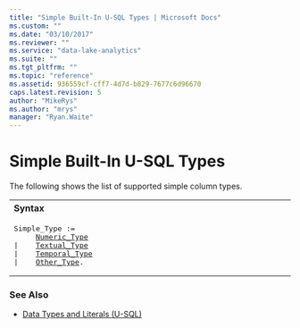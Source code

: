 ```yaml
---
title: "Simple Built-In U-SQL Types | Microsoft Docs"
ms.custom: ""
ms.date: "03/10/2017"
ms.reviewer: ""
ms.service: "data-lake-analytics"
ms.suite: ""
ms.tgt_pltfrm: ""
ms.topic: "reference"
ms.assetid: 936559cf-cff7-4d7d-b829-7677c6d96670
caps.latest.revision: 5
author: "MikeRys"
ms.author: "mrys"
manager: "Ryan.Waite"
---
```

# Simple Built-In U-SQL Types
The following shows the list of supported simple column types.  

<table><th align="left">Syntax</th><tr><td><pre>
Simple_Type :=                                                                                           
     <a href="numeric-types-and-literals.md">Numeric_Type</a>
|    <a href="textual-types-and-literals.md">Textual_Type</a>
|    <a href="temporal-types-and-literals.md">Temporal_Type</a>
|    <a href="other-simple-built-in-types-and-literals.md">Other_Type</a>.
</pre></td></tr></table>

### See Also  
* [Data Types and Literals (U-SQL)](data-types-and-literals-u-sql.md)
